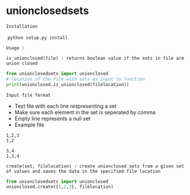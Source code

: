 # unionclosedsets



```Installation```

​	`python setup.py install`

```Usage : ```

 `is_unionclosed(file) : returns boolean value if the sets in file are union closed`

````python
from unionclosedsets import unionclosed
# location of the file with sets as input to function
print(unionclosed.is_unionclosed(filelocation))

````

`Input file format`

-  Text file with each line respresenting a set
-  Make sure each element in the set is seperated by comma
- Empty line represents a null set
- Example file 

`````
1,2,3
1,2

3,4
1,3,4
`````



`create(set, filelocation) : create unionclosed sets from a given set of values and saves the data in the specified file location`

`````python
from unionclosedsets import unionclosed
unionclosed.create({1,2,3}, filelocation)
`````







